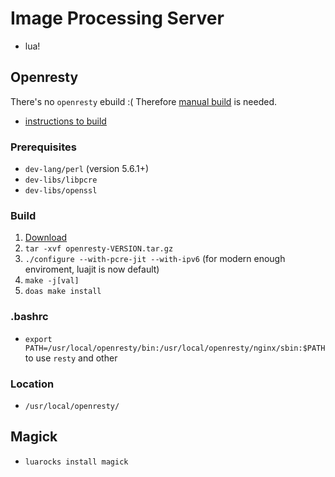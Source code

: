 # Image Processing Server
- lua!

## Openresty
There's no `openresty` ebuild :(
Therefore [manual build](http://openresty.org/en/download.html) is needed.
- [instructions to build](http://openresty.org/en/installation.html)

### Prerequisites
- `dev-lang/perl` (version 5.6.1+)
- `dev-libs/libpcre`
- `dev-libs/openssl`

### Build
1. [Download](http://openresty.org/en/download.html)
2. `tar -xvf openresty-VERSION.tar.gz`
3. `./configure --with-pcre-jit --with-ipv6` (for modern enough enviroment, luajit is now default)
4. `make -j[val]`
5. `doas make install`

### .bashrc
- `export PATH=/usr/local/openresty/bin:/usr/local/openresty/nginx/sbin:$PATH`
to use `resty` and other

### Location
- `/usr/local/openresty/`


## Magick
- `luarocks install magick`
